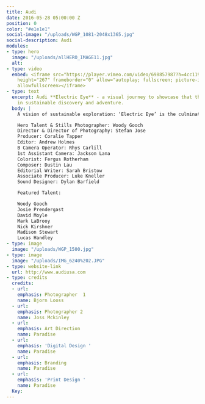```yaml
---
title: Audi
date: 2016-05-28 05:00:00 Z
position: 0
color: "#e1e1e1"
social-image: "/uploads/WGP_1081-2048x1365.jpg"
social-description: Audi
modules:
- type: hero
  image: "/uploads/allHERO_IMAGE11.jpg"
  alt: 
- type: video
  embed: <iframe src="https://player.vimeo.com/video/698857987?h=4cc1194776" width="640"
    height="267" frameborder="0" allow="autoplay; fullscreen; picture-in-picture"
    allowfullscreen></iframe>
- type: text
  excerpt: Audi **Electric Eye** - a visual journey to showcase that there is hope
    in sustainable discovery and adventure.
  body: |
    A vision of sustainable exploration: ‘Electric Eye’ is the culmination of a 3,500 kilometre, 10-day road-trip in the all-electric Audi e-tron Sportback with acclaimed Australian photographer, Woody Gooch.

    Hero Talent & Stills Photographer: Woody Gooch
    Director & Director of Photography: Stefan Jose
    Producer: Coralie Tapper
    Editor: Andrew Holmes
    B Camera Operator: Rhys Carlill
    1st Assistant Camera: Jackson Lana
    Colorist: Fergus Rotherham
    Composer: Dustin Lau
    Editorial Writer: Sarah Bristow
    Associate Producer: Luke Kneller
    Sound Designer: Dylan Barfield

    Featured Talent:

    Woody Gooch
    Josie Prendergast
    David Moyle
    Mark LaBrooy
    Nick Kirshner
    Madison Stewart
    Lucas Handley
- type: image
  image: "/uploads/WGP_1500.jpg"
- type: image
  image: "/uploads/IMG_6240%202.JPG"
- type: website-link
  url: http://www.audiusa.com
- type: credits
  credits:
  - url: 
    emphasis: Photographer  1
    name: Bjorn Looss
  - url: 
    emphasis: Photographer 2
    name: Joss Mckinley
  - url: 
    emphasis: Art Direction
    name: Paradise
  - url: 
    emphasis: 'Digital Design '
    name: Paradise
  - url: 
    emphasis: Branding
    name: Paradise
  - url: 
    emphasis: 'Print Design '
    name: Paradise
  Key: 
---
```


